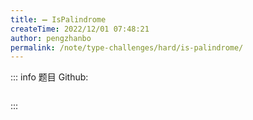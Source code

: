 ```yaml
---
title: ➖ IsPalindrome
createTime: 2022/12/01 07:48:21
author: pengzhanbo
permalink: /note/type-challenges/hard/is-palindrome/
---
```


::: info 题目
Github: []()

```ts
```
:::
